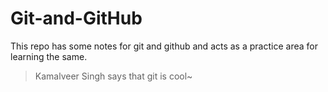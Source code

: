 # Git-and-GitHub
This repo has some notes for git and github and acts as a practice area for learning the same.

> Kamalveer Singh says that git is cool~

